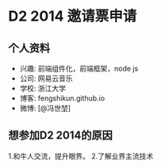 # D2 2014 邀请票申请

## 个人资料

- 兴趣: 前端组件化，前端框架，node js
- 公司: 网易云音乐
- 学校: 浙江大学
- 博客: fengshikun.github.io 
- 微博: [@冯世堃]

## 想参加D2 2014的原因

1.和牛人交流，提升眼界。
2.了解业界主流技术

